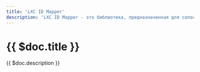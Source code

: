 ```yaml
---
title: 'LXC ID Mapper'
description: 'LXC ID Mapper - это библиотека, предназначенная для сопоставления GID контейнеров с UID хостов для контейнеров LXC.'
---
```


# {{ $doc.title }}

{{ $doc.description }}
